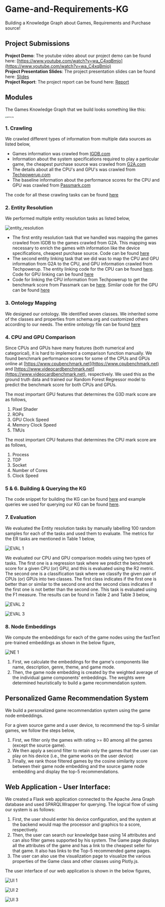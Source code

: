 # Game-and-Requirements-KG
Building a Knowledge Graph about Games, Requirements and Purchase source! 

## Project Submissions

**Project Demo**: The youtube video about our project demo can be found here: [https://www.youtube.com/watch?v=wa_C4xqBmjo](https://www.youtube.com/watch?v=wa_C4xqBmjo) <br>
**Project Presentation Slides**: The project presentation slides can be found here: [Slides](submissions/rselvam_rvohra_INF558_final_project_presentation.pdf) <br>
**Project Report**: The project report can be found here: [Report](submissions/rselvam_rvohra_INF558_final_project_report.pdf) <br>

## Modules

The Games Knowledge Graph that we build looks something like this:

<img src="readme_images/kg_intro.png" alt="games_kg" style="zoom:33%;" />





### 1. Crawling

We crawled different types of information from multiple data sources as listed below,
​

- Games information was crawled from [IGDB.com](https://www.igdb.com/discover)
- Information about the system specifications required to play a particular game, the cheapest purchase source was crawled from [G2A.com](https://www.g2a.com)
- The details about all the CPU's and GPU's was crawled from [Techpowerup.com](https://www.techpowerup.com)
- The baseline information about the performance scores for the CPU and GPU was crawled from [Passmark.com](https://www.passmark.com)

The code for all these crawling tasks can be found [here](https://github.com/ravikiran0606/Game-and-Requirements-KG/tree/master/1_crawling/crawlers)

### 2. Entity Resolution
We performed multiple entity resolution tasks as listed below,

![entity_resolution](readme_images/entity_resolution.png)

- The first entity resolution task that we handled was mapping the games crawled from IGDB to the games crawled from G2A. This mapping was necessary to enrich the games with information like the device specifications, cheapest purchase source. Code can be found [here](https://github.com/ravikiran0606/Game-and-Requirements-KG/blob/master/2_entity_resolution/ER_igdb_g2a_rijul.py)
- The second entity linking task that we did was to map the CPU and GPU information from G2A to the CPU, and GPU information crawled from Techpowerup. The entity linking code for the CPU can be found [here](https://github.com/ravikiran0606/Game-and-Requirements-KG/blob/master/2_entity_resolution/ER_g2a_cpu_techpowerup_cpu_v1.py). Code for GPU linking can be found [here](https://github.com/ravikiran0606/Game-and-Requirements-KG/blob/master/2_entity_resolution/ER_g2a_games_gpus_and_techpowerup_gpus.py)
- Code for linking the CPU information from Techpowerup to get the benchmark score from Passmark can be [here](https://github.com/ravikiran0606/Game-and-Requirements-KG/blob/master/2_entity_resolution/ER_techpowerup_cpubenchmark.py). Similar code for the GPU can be found [here](https://github.com/ravikiran0606/Game-and-Requirements-KG/blob/master/2_entity_resolution/ER_benchmark_gpus_and_techpowerup_gpus.py)

### 3. Ontology Mapping

We designed our ontology. We identified seven classes. We inherited some of the classes and properties from schema.org and customized others according to our needs. The entire ontology file can be found [here](https://github.com/ravikiran0606/Game-and-Requirements-KG/blob/master/3_ontology_mapping/Game%20Requirements%20Ontology.pdf)

### 4. CPU and GPU Comparison

Since CPUs and GPUs have many features (both numerical and categorical), it is hard to implement a comparison function manually. 
We found benchmark performance scores for some of the CPUs and GPUs online at [https://www.cpubenchmark.net](https://www.cpubenchmark.net) and [https://www.videocardbenchmark.net](https://www.videocardbenchmark.net), respectively. 
We used this as the ground truth data and trained our Random Forest Regressor model to predict the benchmark score for both CPUs and GPUs.

The most important GPU features that determines the G3D mark score are as follows,
1. Pixel Shader
2. ROPs
3. GPU Clock Speed
4. Memory Clock Speed
5. TMUs

The most important CPU features that determines the CPU mark score are as follows,
1. Process
2. TDP
3. Socket
4. Number of Cores
5. Clock Speed

### 5 & 6. Building & Querying the KG

The code snippet for building the KG can be found [here](5_building_kg/build_KG.py) and example queries we used for querying our KG can be found [here](6_query_triples/sparql_queries.py).

### 7. Evaluation

We evaluated the Entity resolution tasks by manually labelling 100 random samples for each of the tasks and used them to evaluate.
The metrics for the ER tasks are mentioned in Table 1 below,

![EVAL 1](readme_images/ev1.png)

We evaluated our CPU and GPU comparison models using two types of tasks. The first one is a regression task where we predict the benchmark score for a given CPU (or) GPU, and this is evaluated using the R2 metric. 
The second one is a classification task where we classify the given pair of CPUs (or) GPUs into two classes. 
The first class indicates if the first one is better than or similar to the second one and the second class indicates if the first one is not better than the second one. 
This task is evaluated using the F1 measure.  The results can be found in Table 2 and Table 3 below,

![EVAL 2](readme_images/ev2.png)

![EVAL 3](readme_images/ev3.png)

### 8. Node Embeddings

We compute the embeddings for each of the game nodes using the fastText pre-trained embeddings as shown in the below figure, 

![NE 1](readme_images/ne1.png)

1. First, we calculate the embeddings for the game's components like name, description, genre, theme, and game mode. 
2. Then, the game node embedding is created by the weighted average of the individual game components' embeddings. 
The weights were determined heuristically to build a game recommendation system.

## Personalized Game Recommendation System

We build a personalized game recommendation system using the game node embeddings.

For a given source game and a user device, to recommend the top-5 similar games, we follow the steps below,

1. First, we filter only the games with rating >= 80 among all the games (except the source game).
2. We then apply a second filter to retain only the games that the user can play on his device (i.e., the game works on the user device)
3. Finally, we rank those filtered games by the cosine similarity score between their game node embedding and the source game node embedding and display the top-5 recommendations.

## Web Application - User Interface:

We created a Flask web application connected to the Apache Jena Graph database and used SPARQLWrapper for querying. The logical flow of using our system is as follows: 

1. First, the user should enter his device configuration, and the system at the backend would map the processor and graphics to a score, respectively. 
2. Then, the user can search our knowledge base using 14 attributes and can also filter games supported by his system. The Game page displays all the attributes of the game and has a link to the cheapest
seller for that game. It also has links to the Top-5 recommended game pages.
3. The user can also use the visualization page to visualize the various properties of the Game class and other classes using Plotly.js.

The user interface of our web application is shown in the below figures,

![UI 1](readme_images/ui1.png)

![UI 2](readme_images/ui2.png)

![UI 3](readme_images/ui3.png)

